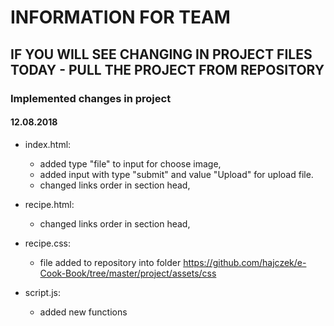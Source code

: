 # INFORMATION FOR TEAM

## IF YOU WILL SEE CHANGING IN PROJECT FILES TODAY - PULL THE PROJECT FROM REPOSITORY


### Implemented changes in project 

#### 12.08.2018

- index.html:
	- added type "file" to input for choose image,
	- added input with type "submit" and value "Upload" for upload file.
	- changed links order in section head,
	
- recipe.html:
	- changed links order in section head,
	
- recipe.css:
	- file added to repository into folder https://github.com/hajczek/e-Cook-Book/tree/master/project/assets/css
	
- script.js:
	- added new functions
		